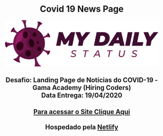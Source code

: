 <h1 align="center"> Covid 19 News Page</h1>

<h4 align="center">
    <a href="#">
        <img src="Desafio-covid-19/images/logo.png" alt="Covid-19 logo">
    </a>
</h4>

<h2 align="center">
    <b>
        Desafio: Landing Page de Notícias do COVID-19 - Gama Academy (Hiring Coders) <br>
        Data Entrega: 19/04/2020
    </b>
</h2>


<h2 align="center">
    <a href="https://covid-19-daily-status.netlify.app/index.html" target="_blank">
        Para acessar o Site Clique Aqui 
    </a>
    <br><br>
    Hospedado pela
    <a href="https://www.netlify.com/" target="_blank">Netlify</a>
</h2>



